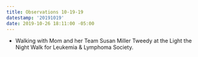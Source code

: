 ```yaml
---
title: Observations 10-19-19
datestamp: '20191019'
date: 2019-10-26 18:11:00 -05:00
---
```


- Walking with Mom and her Team Susan Miller Tweedy at the Light the Night Walk for Leukemia & Lymphoma Society.
